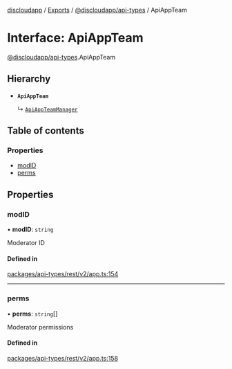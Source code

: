 [discloudapp](../README.md) / [Exports](../modules.md) / [@discloudapp/api-types](../modules/discloudapp_api_types.md) / ApiAppTeam

# Interface: ApiAppTeam

[@discloudapp/api-types](../modules/discloudapp_api_types.md).ApiAppTeam

## Hierarchy

- **`ApiAppTeam`**

  ↳ [`ApiAppTeamManager`](discloudapp_api_types.ApiAppTeamManager.md)

## Table of contents

### Properties

- [modID](discloudapp_api_types.ApiAppTeam.md#modid)
- [perms](discloudapp_api_types.ApiAppTeam.md#perms)

## Properties

### modID

• **modID**: `string`

Moderator ID

#### Defined in

[packages/api-types/rest/v2/app.ts:154](https://github.com/discloud/discloud.app/blob/9c516a5/packages/api-types/rest/v2/app.ts#L154)

___

### perms

• **perms**: `string`[]

Moderator permissions

#### Defined in

[packages/api-types/rest/v2/app.ts:158](https://github.com/discloud/discloud.app/blob/9c516a5/packages/api-types/rest/v2/app.ts#L158)
